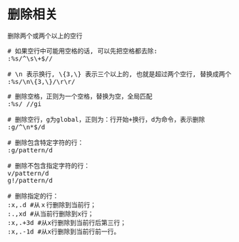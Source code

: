删除相关
========

删除两个或两个以上的空行
<pre>
# 如果空行中可能用空格的话, 可以先把空格都去除:
:%s/^\s\+$//

# \n 表示换行, \{3,\} 表示三个以上的, 也就是超过两个空行, 替换成两个 \r (换行在替换的时候就是这样, 前面要用 \n, 后面要用 \r)
:%s/\n\{3,\}/\r\r/
</pre>

<pre>
# 删除空格，正则为一个空格，替换为空，全局匹配
:%s/ //gi    

# 删除空行，g为global，正则为：行开始+换行，d为命令，表示删除
:g/^\n*$/d

# 删除包含特定字符的行：
:g/pattern/d   

# 删除不包含指定字符的行：
v/pattern/d
g!/pattern/d

# 删除指定的行：
:x,.d #从ｘ行删除到当前行；
:.,xd #从当前行删除到x行；
:x,.+3d #从x行删除到当前行后第三行；
:x,.-1d #从x行删除到当前行前一行。
</pre>
